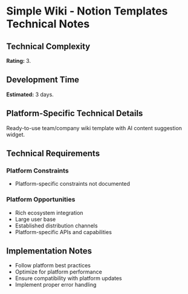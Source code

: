 # Simple Wiki - Notion Templates Technical Notes

## Technical Complexity
**Rating:** 3.

## Development Time
**Estimated:** 3 days.

## Platform-Specific Technical Details
Ready-to-use team/company wiki template with AI content suggestion widget.

## Technical Requirements

### Platform Constraints
- Platform-specific constraints not documented

### Platform Opportunities
- Rich ecosystem integration
- Large user base
- Established distribution channels
- Platform-specific APIs and capabilities

## Implementation Notes
- Follow platform best practices
- Optimize for platform performance
- Ensure compatibility with platform updates
- Implement proper error handling
